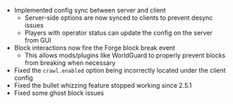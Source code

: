 - Implemented config sync between server and client
  - Server-side options are now synced to clients to prevent desync issues
  - Players with operator status can update the config on the server from GUI 
- Block interactions now fire the Forge block break event
  - This allows mods/plugins like WorldGuard to properly prevent blocks from breaking when necessary
- Fixed the `crawl.enabled` option being incorrectly located under the client config
- Fixed the bullet whizzing feature stopped working since 2.5.1
- Fixed some ghost block issues